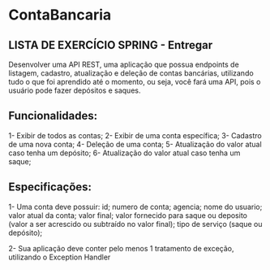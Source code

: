 # ContaBancaria

## LISTA DE EXERCÍCIO SPRING - Entregar
Desenvolver uma API REST, uma aplicação que possua endpoints de listagem, cadastro, atualização e deleção de contas bancárias, utilizando tudo o que foi aprendido até o momento, ou seja, você fará uma API, pois o usuário pode fazer depósitos e saques.

## Funcionalidades:
1- Exibir de todos as contas;
2- Exibir de uma conta específica;
3- Cadastro de uma nova conta;
4- Deleção de uma conta;
5- Atualização do valor atual caso tenha um depósito;
6- Atualização do valor atual caso tenha um saque;

## Especificações:
1- Uma conta deve possuir:
 id;
numero de conta;
agencia;
nome do usuario;
valor atual da conta;
valor final;
valor fornecido para saque ou deposito (valor a ser acrescido ou subtraído no valor final);
tipo de serviço (saque ou depósito);

2- Sua aplicação deve conter pelo menos 1 tratamento de exceção, utilizando o Exception Handler
